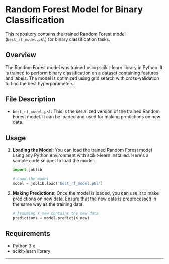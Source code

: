 # Random Forest Model for Binary Classification

This repository contains the trained Random Forest model (`best_rf_model.pkl`) for binary classification tasks.

## Overview

The Random Forest model was trained using scikit-learn library in Python. It is trained to perform binary classification on a dataset containing features and labels. The model is optimized using grid search with cross-validation to find the best hyperparameters.

## File Description

- `best_rf_model.pkl`: This is the serialized version of the trained Random Forest model. It can be loaded and used for making predictions on new data.

## Usage

1. **Loading the Model**: You can load the trained Random Forest model using any Python environment with scikit-learn installed. Here's a sample code snippet to load the model:

    ```python
    import joblib

    # Load the model
    model = joblib.load('best_rf_model.pkl')
    ```

2. **Making Predictions**: Once the model is loaded, you can use it to make predictions on new data. Ensure that the new data is preprocessed in the same way as the training data.

    ```python
    # Assuming X_new contains the new data
    predictions = model.predict(X_new)
    ```

## Requirements

- Python 3.x
- scikit-learn library

---    

